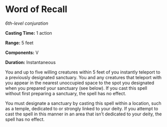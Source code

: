 <title>Word of Recall</title>

# Word of Recall

_6th-level conjuration_

**Casting Time:** 1 action

**Range:** 5 feet

**Components:** V

**Duration:** Instantaneous

You and up to five willing creatures within 5
feet of you instantly teleport to a
previously designated sanctuary. You and any
creatures that teleport with you appear in
the nearest unoccupied space to the spot you
designated when you prepared your sanctuary
(see below). If you cast this spell without
first preparing a sanctuary, the spell has no
effect.

You must designate a sanctuary by casting
this spell within a location, such as a
temple, dedicated to or strongly linked to
your deity. If you attempt to cast the spell
in this manner in an area that isn’t
dedicated to your deity, the spell has no
effect.



